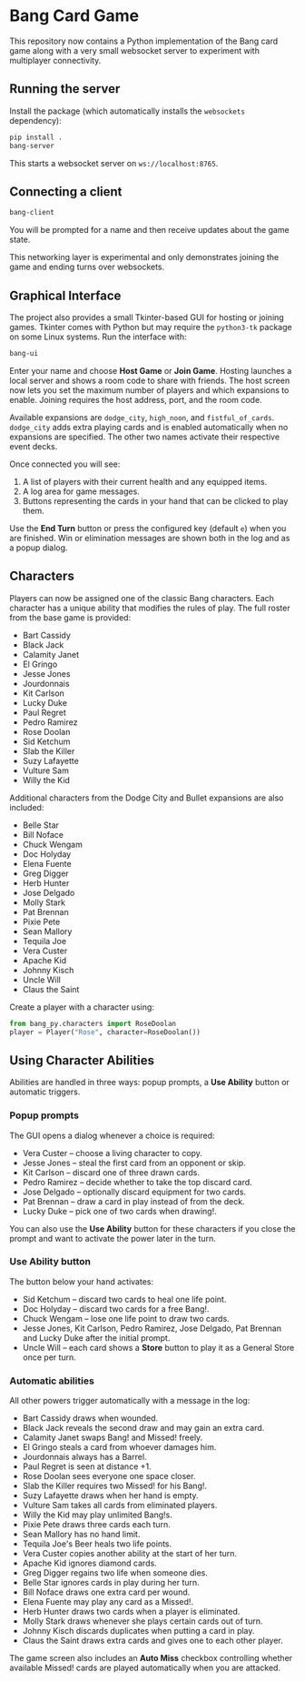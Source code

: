# Bang Card Game

This repository now contains a Python implementation of the Bang card game along with a very small websocket server to experiment with multiplayer connectivity.

## Running the server

Install the package (which automatically installs the `websockets` dependency):

```bash
pip install .
bang-server
```

This starts a websocket server on `ws://localhost:8765`.

## Connecting a client

```bash
bang-client
```

You will be prompted for a name and then receive updates about the game state.

This networking layer is experimental and only demonstrates joining the game and ending turns over websockets.

## Graphical Interface

The project also provides a small Tkinter-based GUI for hosting or joining games. Tkinter comes with Python but may require the `python3-tk` package on some Linux systems.
Run the interface with:

```bash
bang-ui
```

Enter your name and choose **Host Game** or **Join Game**. Hosting launches a local
server and shows a room code to share with friends. The host screen now lets you
set the maximum number of players and which expansions to enable. Joining requires
the host address, port, and the room code.

Available expansions are `dodge_city`, `high_noon`, and `fistful_of_cards`.
`dodge_city` adds extra playing cards and is enabled automatically when no
expansions are specified. The other two names activate their respective event
decks.

Once connected you will see:

1. A list of players with their current health and any equipped items.
2. A log area for game messages.
3. Buttons representing the cards in your hand that can be clicked to play them.

Use the **End Turn** button or press the configured key (default `e`) when you are
finished. Win or elimination messages are shown both in the log and as a popup
dialog.

## Characters

Players can now be assigned one of the classic Bang characters. Each character has a unique ability that modifies the rules of play. The full roster from the base game is provided:

- Bart Cassidy
- Black Jack
- Calamity Janet
- El Gringo
- Jesse Jones
- Jourdonnais
- Kit Carlson
- Lucky Duke
- Paul Regret
- Pedro Ramirez
- Rose Doolan
- Sid Ketchum
- Slab the Killer
- Suzy Lafayette
- Vulture Sam
- Willy the Kid

Additional characters from the Dodge City and Bullet expansions are also
included:

- Belle Star
- Bill Noface
- Chuck Wengam
- Doc Holyday
- Elena Fuente
- Greg Digger
- Herb Hunter
- Jose Delgado
- Molly Stark
- Pat Brennan
- Pixie Pete
- Sean Mallory
- Tequila Joe
- Vera Custer
- Apache Kid
- Johnny Kisch
- Uncle Will
- Claus the Saint

Create a player with a character using:

```python
from bang_py.characters import RoseDoolan
player = Player("Rose", character=RoseDoolan())
```

## Using Character Abilities

Abilities are handled in three ways: popup prompts, a **Use Ability** button or
automatic triggers.

### Popup prompts
The GUI opens a dialog whenever a choice is required:

- Vera Custer – choose a living character to copy.
- Jesse Jones – steal the first card from an opponent or skip.
- Kit Carlson – discard one of three drawn cards.
- Pedro Ramirez – decide whether to take the top discard card.
- Jose Delgado – optionally discard equipment for two cards.
- Pat Brennan – draw a card in play instead of from the deck.
- Lucky Duke – pick one of two cards when drawing!.

You can also use the **Use Ability** button for these characters if you close
the prompt and want to activate the power later in the turn.

### Use Ability button
The button below your hand activates:

- Sid Ketchum – discard two cards to heal one life point.
- Doc Holyday – discard two cards for a free Bang!.
- Chuck Wengam – lose one life point to draw two cards.
- Jesse Jones, Kit Carlson, Pedro Ramirez, Jose Delgado, Pat Brennan and
  Lucky Duke after the initial prompt.
- Uncle Will – each card shows a **Store** button to play it as a General Store
  once per turn.

### Automatic abilities
All other powers trigger automatically with a message in the log:

- Bart Cassidy draws when wounded.
- Black Jack reveals the second draw and may gain an extra card.
- Calamity Janet swaps Bang! and Missed! freely.
- El Gringo steals a card from whoever damages him.
- Jourdonnais always has a Barrel.
- Paul Regret is seen at distance +1.
- Rose Doolan sees everyone one space closer.
- Slab the Killer requires two Missed! for his Bang!.
- Suzy Lafayette draws when her hand is empty.
- Vulture Sam takes all cards from eliminated players.
- Willy the Kid may play unlimited Bang!s.
- Pixie Pete draws three cards each turn.
- Sean Mallory has no hand limit.
- Tequila Joe's Beer heals two life points.
- Vera Custer copies another ability at the start of her turn.
- Apache Kid ignores diamond cards.
- Greg Digger regains two life when someone dies.
- Belle Star ignores cards in play during her turn.
- Bill Noface draws one extra card per wound.
- Elena Fuente may play any card as a Missed!.
- Herb Hunter draws two cards when a player is eliminated.
- Molly Stark draws whenever she plays certain cards out of turn.
- Johnny Kisch discards duplicates when putting a card in play.
- Claus the Saint draws extra cards and gives one to each other player.

The game screen also includes an **Auto Miss** checkbox controlling whether
available Missed! cards are played automatically when you are attacked.

